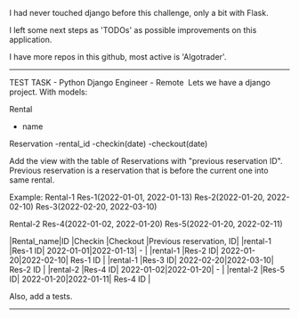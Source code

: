 I had never touched django before this challenge, only a bit with Flask.

I left some next steps as 'TODOs' as possible improvements on this application.

I have more repos in this github, most active is 'Algotrader'.


****************


TEST TASK - Python Django Engineer - Remote 
​
Lets we have a django project.
With models:

Rental
 - name

Reservation
  -rental_id
  -checkin(date)
  -checkout(date)


Add the view with the table of Reservations with "previous reservation ID".
Previous reservation is a reservation that is before the current one into same
rental.


Example:
Rental-1
Res-1(2022-01-01, 2022-01-13)
Res-2(2022-01-20, 2022-02-10)
Res-3(2022-02-20, 2022-03-10)

Rental-2
Res-4(2022-01-02, 2022-01-20)
Res-5(2022-01-20, 2022-02-11)


|Rental_name|ID      |Checkin    |Checkout  |Previous reservation, ID|
|rental-1   |Res-1 ID| 2022-01-01|2022-01-13| -                      |
|rental-1   |Res-2 ID| 2022-01-20|2022-02-10| Res-1 ID               |
|rental-1   |Res-3 ID| 2022-02-20|2022-03-10| Res-2 ID               |
|rental-2   |Res-4 ID| 2022-01-02|2022-01-20| -                      |
|rental-2   |Res-5 ID| 2022-01-20|2022-01-11| Res-4 ID               |

Also, add a tests.




****************